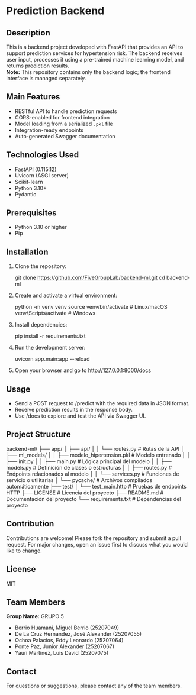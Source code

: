 # Prediction Backend

## Description

This is a backend project developed with FastAPI that provides an API to support prediction services for hypertension risk. The backend receives user input, processes it using a pre-trained machine learning model, and returns prediction results.  
**Note:** This repository contains only the backend logic; the frontend interface is managed separately.

## Main Features

- RESTful API to handle prediction requests
- CORS-enabled for frontend integration
- Model loading from a serialized `.pkl` file
- Integration-ready endpoints
- Auto-generated Swagger documentation

## Technologies Used

- FastAPI (0.115.12)
- Uvicorn (ASGI server)
- Scikit-learn
- Python 3.10+
- Pydantic

## Prerequisites

- Python 3.10 or higher
- Pip

## Installation

1. Clone the repository:

   git clone https://github.com/FiveGroupLab/backend-ml.git
   cd backend-ml

2. Create and activate a virtual environment:

   python -m venv venv
   source venv/bin/activate     # Linux/macOS
   venv\Scripts\activate        # Windows

3. Install dependencies:

   pip install -r requirements.txt

4. Run the development server:

   uvicorn app.main:app --reload

5. Open your browser and go to http://127.0.0.1:8000/docs

## Usage

- Send a POST request to /predict with the required data in JSON format.
- Receive prediction results in the response body.
- Use /docs to explore and test the API via Swagger UI.

## Project Structure

backend-ml/
├── app/
│ ├── api/
│ │ └── routes.py # Rutas de la API
│ ├── ml_models/
│ │ ├── modelo_hipertension.pkl # Modelo entrenado
│ │ ├── init.py
│ │ ├── main.py # Lógica principal del modelo
│ │ ├── models.py # Definición de clases o estructuras
│ │ ├── routes.py # Endpoints relacionados al modelo
│ │ └── services.py # Funciones de servicio o utilitarias
│ └── pycache/ # Archivos compilados automáticamente
├── test/
│ └── test_main.http # Pruebas de endpoints HTTP
├── LICENSE # Licencia del proyecto
├── README.md # Documentación del proyecto
└── requirements.txt # Dependencias del proyecto

## Contribution

Contributions are welcome! Please fork the repository and submit a pull request. For major changes, open an issue first to discuss what you would like to change.

## License

MIT

## Team Members

**Group Name:** GRUPO 5

- Berrio Huamani, Miguel Berrio (25207049)
- De La Cruz Hernandez, José Alexander (25207055)
- Ochoa Palacios, Eddy Leonardo (25207064)
- Ponte Paz, Junior Alexander (25207067)
- Yauri Martinez, Luis David (25207075)

## Contact

For questions or suggestions, please contact any of the team members.
